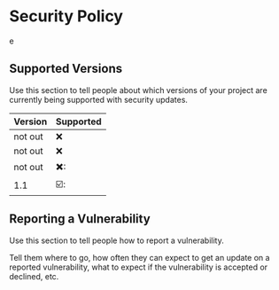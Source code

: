 # Security Policy
e
## Supported Versions

Use this section to tell people about which versions of your project are
currently being supported with security updates.

| Version | Supported          |
| ------- | ------------------ |
| not out | :x:                |
| not out | :x:                |
| not out | ✖️:                |
| 1.1     | ☑️:                |

## Reporting a Vulnerability

Use this section to tell people how to report a vulnerability.

Tell them where to go, how often they can expect to get an update on a
reported vulnerability, what to expect if the vulnerability is accepted or
declined, etc.
